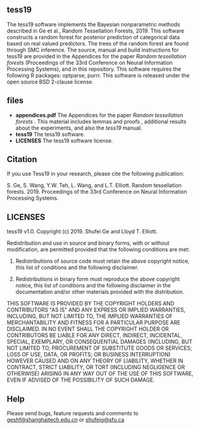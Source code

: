 ## tess19

The tess19 software implements the Bayesian nonparametric methods described in Ge et al., Random Tessellation Forests, 2019. This software constructs a
random forest for posterior prediction of categorical data based on real valued predictors. The trees of the random forest are found through SMC inference.
The source, manual and build instructions for tess19 are provided in the Appendices for the paper *Random tessellation forests* (Proceedings of the 33rd Conference on Neural Information Processing Systems), and in this repository.
This software requires the following R packages: optparse, purrr. This software is released under the open source BSD 2-clause license.


## files
- **appendices.pdf**  The Appendices for the paper *Random tessellation forests* . This material includes lemmas and proofs , additional results about the experiments, and also the *tess19* manual.
- **tess19**   The tess19 software.
- **LICENSES**   The  tess19 software license.
 

## Citation
If you use Tess19 in your research, please cite the following publication:

S. Ge, S. Wang, Y.W. Teh, L. Wang, and L.T. Elliott. Random tessellation forests. 2019. Proceedings of the 33rd Conference on Neural Information Processing Systems.

## LICENSES
tess19 v1.0. Copyright (c) 2019. Shufei Ge and Lloyd T. Elliott.

Redistribution and use in source and binary forms, with or without modification, are permitted provided that the following conditions are met:

1. Redistributions of source code must retain the above copyright notice, this list of conditions and the following disclaimer.

2. Redistributions in binary form must reproduce the above copyright notice, this list of conditions and the following disclaimer in the documentation and/or other materials provided with the distribution.

THIS SOFTWARE IS PROVIDED BY THE COPYRIGHT HOLDERS AND CONTRIBUTORS "AS IS" AND ANY EXPRESS OR IMPLIED WARRANTIES, INCLUDING, BUT NOT LIMITED TO, THE IMPLIED WARRANTIES OF MERCHANTABILITY AND FITNESS FOR A PARTICULAR PURPOSE ARE DISCLAIMED. IN NO EVENT SHALL THE COPYRIGHT HOLDER OR CONTRIBUTORS BE LIABLE FOR ANY DIRECT, INDIRECT, INCIDENTAL, SPECIAL, EXEMPLARY, OR CONSEQUENTIAL DAMAGES (INCLUDING, BUT NOT LIMITED TO, PROCUREMENT OF SUBSTITUTE GOODS OR SERVICES; LOSS OF USE, DATA, OR PROFITS; OR BUSINESS INTERRUPTION) HOWEVER CAUSED AND ON ANY THEORY OF LIABILITY, WHETHER IN CONTRACT, STRICT LIABILITY, OR TORT (INCLUDING NEGLIGENCE OR OTHERWISE) ARISING IN ANY WAY OUT OF THE USE OF THIS SOFTWARE, EVEN IF ADVISED OF THE POSSIBILITY OF SUCH DAMAGE.



## Help
Please send bugs, feature requests and comments to geshf@shanghaitech.edu.cn or shufeig@sfu.ca
